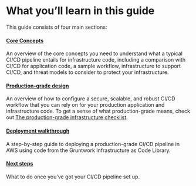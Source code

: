 # What you’ll learn in this guide

This guide consists of four main sections:



<div className="dlist">

#### [Core Concepts](#core_concepts)

An overview of the core concepts you need to understand what a typical CI/CD pipeline entails for infrastructure code,
including a comparison with CI/CD for application code, a sample workflow, infrastructure to support CI/CD, and threat
models to consider to protect your infrastructure.

#### [Production-grade design](#production_grade_design)

An overview of how to configure a secure, scalable, and robust CI/CD workflow that you can rely on for your
production application and infrastructure code. To get a sense of what production-grade means, check out
[The production-grade infrastructure checklist](/guides/foundations/how-to-use-gruntwork-infrastructure-as-code-library#production_grade_infra_checklist).

#### [Deployment walkthrough](#deployment_walkthrough)

A step-by-step guide to deploying a production-grade CI/CD pipeline in AWS using code from the Gruntwork
Infrastructure as Code Library.

#### [Next steps](#next_steps)

What to do once you’ve got your CI/CD pipeline set up.


</div>



<!-- ##DOCS-SOURCER-START
{"sourcePlugin":"Service Catalog Reference","hash":"2e0bceefe7479fc2b4c0acd4ef192814"}
##DOCS-SOURCER-END -->
